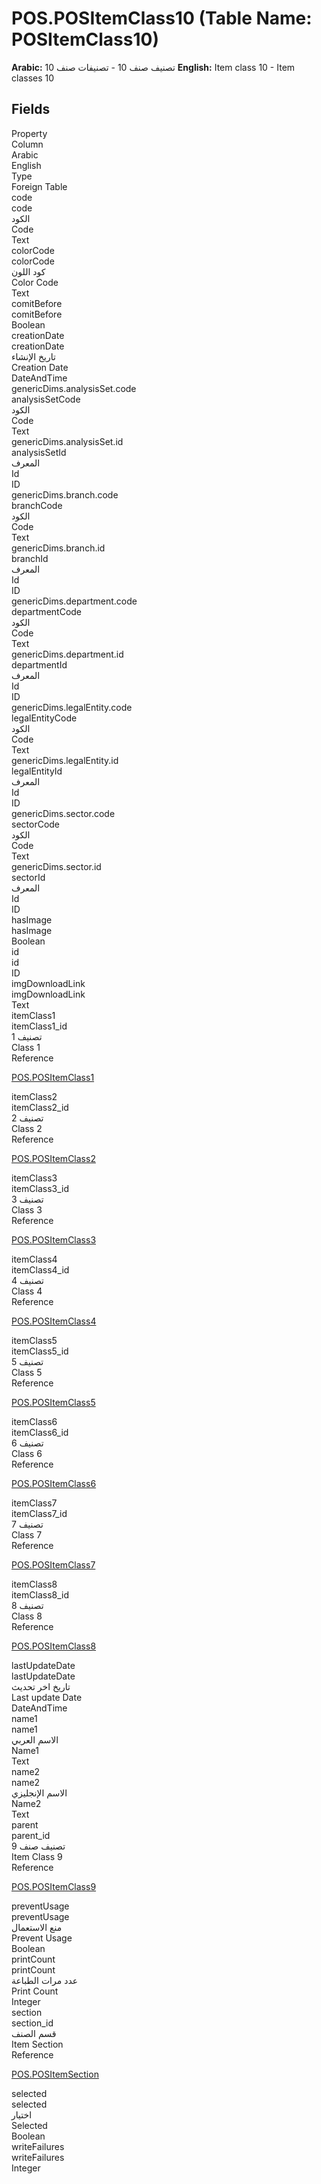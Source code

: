 
<div class='tableName'>


# POS.POSItemClass10 (Table Name: POSItemClass10)
</div>

**Arabic:** تصنيف صنف 10 - تصنيفات صنف 10
**English:** Item class 10 - Item classes 10

<ContentFilter/>

<div class='searchable'>

## Fields

<div class="nama-table">
<div class="row header-row">
<div class="cell">Property</div>
<div class="cell">Column</div>
<div class="cell">Arabic</div>
<div class="cell">English</div>
<div class="cell">Type</div>
<div class="cell">Foreign Table</div>
</div><div class="row searchable" id="code">
<div class="cell" data-label="Property">code</div>
<div class="cell" data-label="Column">code</div>
<div class="cell" data-label="Arabic">الكود</div>
<div class="cell" data-label="English">Code</div>
<div class="cell" data-label="Type">Text</div>

</div>

<div class="row searchable" id="colorCode">
<div class="cell" data-label="Property">colorCode</div>
<div class="cell" data-label="Column">colorCode</div>
<div class="cell" data-label="Arabic">كود اللون</div>
<div class="cell" data-label="English">Color Code</div>
<div class="cell" data-label="Type">Text</div>

</div>

<div class="row searchable" id="comitBefore">
<div class="cell" data-label="Property">comitBefore</div>
<div class="cell" data-label="Column">comitBefore</div>
<div class="cell" data-label="Arabic"></div>
<div class="cell" data-label="English"></div>
<div class="cell" data-label="Type">Boolean</div>

</div>

<div class="row searchable" id="creationDate">
<div class="cell" data-label="Property">creationDate</div>
<div class="cell" data-label="Column">creationDate</div>
<div class="cell" data-label="Arabic">تاريخ الإنشاء</div>
<div class="cell" data-label="English">Creation Date</div>
<div class="cell" data-label="Type">DateAndTime</div>

</div>

<div class="row searchable" id="genericDims.analysisSet.code">
<div class="cell" data-label="Property">genericDims.analysisSet.code</div>
<div class="cell" data-label="Column">analysisSetCode</div>
<div class="cell" data-label="Arabic">الكود</div>
<div class="cell" data-label="English">Code</div>
<div class="cell" data-label="Type">Text</div>

</div>

<div class="row searchable" id="genericDims.analysisSet.id">
<div class="cell" data-label="Property">genericDims.analysisSet.id</div>
<div class="cell" data-label="Column">analysisSetId</div>
<div class="cell" data-label="Arabic">المعرف</div>
<div class="cell" data-label="English">Id</div>
<div class="cell" data-label="Type">ID</div>

</div>

<div class="row searchable" id="genericDims.branch.code">
<div class="cell" data-label="Property">genericDims.branch.code</div>
<div class="cell" data-label="Column">branchCode</div>
<div class="cell" data-label="Arabic">الكود</div>
<div class="cell" data-label="English">Code</div>
<div class="cell" data-label="Type">Text</div>

</div>

<div class="row searchable" id="genericDims.branch.id">
<div class="cell" data-label="Property">genericDims.branch.id</div>
<div class="cell" data-label="Column">branchId</div>
<div class="cell" data-label="Arabic">المعرف</div>
<div class="cell" data-label="English">Id</div>
<div class="cell" data-label="Type">ID</div>

</div>

<div class="row searchable" id="genericDims.department.code">
<div class="cell" data-label="Property">genericDims.department.code</div>
<div class="cell" data-label="Column">departmentCode</div>
<div class="cell" data-label="Arabic">الكود</div>
<div class="cell" data-label="English">Code</div>
<div class="cell" data-label="Type">Text</div>

</div>

<div class="row searchable" id="genericDims.department.id">
<div class="cell" data-label="Property">genericDims.department.id</div>
<div class="cell" data-label="Column">departmentId</div>
<div class="cell" data-label="Arabic">المعرف</div>
<div class="cell" data-label="English">Id</div>
<div class="cell" data-label="Type">ID</div>

</div>

<div class="row searchable" id="genericDims.legalEntity.code">
<div class="cell" data-label="Property">genericDims.legalEntity.code</div>
<div class="cell" data-label="Column">legalEntityCode</div>
<div class="cell" data-label="Arabic">الكود</div>
<div class="cell" data-label="English">Code</div>
<div class="cell" data-label="Type">Text</div>

</div>

<div class="row searchable" id="genericDims.legalEntity.id">
<div class="cell" data-label="Property">genericDims.legalEntity.id</div>
<div class="cell" data-label="Column">legalEntityId</div>
<div class="cell" data-label="Arabic">المعرف</div>
<div class="cell" data-label="English">Id</div>
<div class="cell" data-label="Type">ID</div>

</div>

<div class="row searchable" id="genericDims.sector.code">
<div class="cell" data-label="Property">genericDims.sector.code</div>
<div class="cell" data-label="Column">sectorCode</div>
<div class="cell" data-label="Arabic">الكود</div>
<div class="cell" data-label="English">Code</div>
<div class="cell" data-label="Type">Text</div>

</div>

<div class="row searchable" id="genericDims.sector.id">
<div class="cell" data-label="Property">genericDims.sector.id</div>
<div class="cell" data-label="Column">sectorId</div>
<div class="cell" data-label="Arabic">المعرف</div>
<div class="cell" data-label="English">Id</div>
<div class="cell" data-label="Type">ID</div>

</div>

<div class="row searchable" id="hasImage">
<div class="cell" data-label="Property">hasImage</div>
<div class="cell" data-label="Column">hasImage</div>
<div class="cell" data-label="Arabic"></div>
<div class="cell" data-label="English"></div>
<div class="cell" data-label="Type">Boolean</div>

</div>

<div class="row searchable" id="id">
<div class="cell" data-label="Property">id</div>
<div class="cell" data-label="Column">id</div>
<div class="cell" data-label="Arabic"></div>
<div class="cell" data-label="English"></div>
<div class="cell" data-label="Type">ID</div>

</div>

<div class="row searchable" id="imgDownloadLink">
<div class="cell" data-label="Property">imgDownloadLink</div>
<div class="cell" data-label="Column">imgDownloadLink</div>
<div class="cell" data-label="Arabic"></div>
<div class="cell" data-label="English"></div>
<div class="cell" data-label="Type">Text</div>

</div>

<div class="row searchable" id="itemClass1">
<div class="cell" data-label="Property">itemClass1</div>
<div class="cell" data-label="Column">itemClass1_id</div>
<div class="cell" data-label="Arabic">تصنيف 1</div>
<div class="cell" data-label="English">Class 1</div>
<div class="cell" data-label="Type">Reference</div>
<div class="cell" data-label="Foreign Table">

 [POS.POSItemClass1](/modules/pos-app/POS.POSItemClass1.md) 
</div>
</div>

<div class="row searchable" id="itemClass2">
<div class="cell" data-label="Property">itemClass2</div>
<div class="cell" data-label="Column">itemClass2_id</div>
<div class="cell" data-label="Arabic">تصنيف 2</div>
<div class="cell" data-label="English">Class 2</div>
<div class="cell" data-label="Type">Reference</div>
<div class="cell" data-label="Foreign Table">

 [POS.POSItemClass2](/modules/pos-app/POS.POSItemClass2.md) 
</div>
</div>

<div class="row searchable" id="itemClass3">
<div class="cell" data-label="Property">itemClass3</div>
<div class="cell" data-label="Column">itemClass3_id</div>
<div class="cell" data-label="Arabic">تصنيف 3</div>
<div class="cell" data-label="English">Class 3</div>
<div class="cell" data-label="Type">Reference</div>
<div class="cell" data-label="Foreign Table">

 [POS.POSItemClass3](/modules/pos-app/POS.POSItemClass3.md) 
</div>
</div>

<div class="row searchable" id="itemClass4">
<div class="cell" data-label="Property">itemClass4</div>
<div class="cell" data-label="Column">itemClass4_id</div>
<div class="cell" data-label="Arabic">تصنيف 4</div>
<div class="cell" data-label="English">Class 4</div>
<div class="cell" data-label="Type">Reference</div>
<div class="cell" data-label="Foreign Table">

 [POS.POSItemClass4](/modules/pos-app/POS.POSItemClass4.md) 
</div>
</div>

<div class="row searchable" id="itemClass5">
<div class="cell" data-label="Property">itemClass5</div>
<div class="cell" data-label="Column">itemClass5_id</div>
<div class="cell" data-label="Arabic">تصنيف 5</div>
<div class="cell" data-label="English">Class 5</div>
<div class="cell" data-label="Type">Reference</div>
<div class="cell" data-label="Foreign Table">

 [POS.POSItemClass5](/modules/pos-app/POS.POSItemClass5.md) 
</div>
</div>

<div class="row searchable" id="itemClass6">
<div class="cell" data-label="Property">itemClass6</div>
<div class="cell" data-label="Column">itemClass6_id</div>
<div class="cell" data-label="Arabic">تصنيف 6</div>
<div class="cell" data-label="English">Class 6</div>
<div class="cell" data-label="Type">Reference</div>
<div class="cell" data-label="Foreign Table">

 [POS.POSItemClass6](/modules/pos-app/POS.POSItemClass6.md) 
</div>
</div>

<div class="row searchable" id="itemClass7">
<div class="cell" data-label="Property">itemClass7</div>
<div class="cell" data-label="Column">itemClass7_id</div>
<div class="cell" data-label="Arabic">تصنيف 7</div>
<div class="cell" data-label="English">Class 7</div>
<div class="cell" data-label="Type">Reference</div>
<div class="cell" data-label="Foreign Table">

 [POS.POSItemClass7](/modules/pos-app/POS.POSItemClass7.md) 
</div>
</div>

<div class="row searchable" id="itemClass8">
<div class="cell" data-label="Property">itemClass8</div>
<div class="cell" data-label="Column">itemClass8_id</div>
<div class="cell" data-label="Arabic">تصنيف 8</div>
<div class="cell" data-label="English">Class 8</div>
<div class="cell" data-label="Type">Reference</div>
<div class="cell" data-label="Foreign Table">

 [POS.POSItemClass8](/modules/pos-app/POS.POSItemClass8.md) 
</div>
</div>

<div class="row searchable" id="lastUpdateDate">
<div class="cell" data-label="Property">lastUpdateDate</div>
<div class="cell" data-label="Column">lastUpdateDate</div>
<div class="cell" data-label="Arabic">تاريخ اخر تحديث</div>
<div class="cell" data-label="English">Last update Date</div>
<div class="cell" data-label="Type">DateAndTime</div>

</div>

<div class="row searchable" id="name1">
<div class="cell" data-label="Property">name1</div>
<div class="cell" data-label="Column">name1</div>
<div class="cell" data-label="Arabic">الاسم العربي</div>
<div class="cell" data-label="English">Name1</div>
<div class="cell" data-label="Type">Text</div>

</div>

<div class="row searchable" id="name2">
<div class="cell" data-label="Property">name2</div>
<div class="cell" data-label="Column">name2</div>
<div class="cell" data-label="Arabic">الاسم الإنجليزي</div>
<div class="cell" data-label="English">Name2</div>
<div class="cell" data-label="Type">Text</div>

</div>

<div class="row searchable" id="parent">
<div class="cell" data-label="Property">parent</div>
<div class="cell" data-label="Column">parent_id</div>
<div class="cell" data-label="Arabic">تصنيف صنف 9</div>
<div class="cell" data-label="English">Item Class 9</div>
<div class="cell" data-label="Type">Reference</div>
<div class="cell" data-label="Foreign Table">

 [POS.POSItemClass9](/modules/pos-app/POS.POSItemClass9.md) 
</div>
</div>

<div class="row searchable" id="preventUsage">
<div class="cell" data-label="Property">preventUsage</div>
<div class="cell" data-label="Column">preventUsage</div>
<div class="cell" data-label="Arabic">منع الاستعمال</div>
<div class="cell" data-label="English">Prevent Usage</div>
<div class="cell" data-label="Type">Boolean</div>

</div>

<div class="row searchable" id="printCount">
<div class="cell" data-label="Property">printCount</div>
<div class="cell" data-label="Column">printCount</div>
<div class="cell" data-label="Arabic">عدد مرات الطباعة</div>
<div class="cell" data-label="English">Print Count</div>
<div class="cell" data-label="Type">Integer</div>

</div>

<div class="row searchable" id="section">
<div class="cell" data-label="Property">section</div>
<div class="cell" data-label="Column">section_id</div>
<div class="cell" data-label="Arabic">قسم الصنف</div>
<div class="cell" data-label="English">Item Section</div>
<div class="cell" data-label="Type">Reference</div>
<div class="cell" data-label="Foreign Table">

 [POS.POSItemSection](/modules/pos-app/POS.POSItemSection.md) 
</div>
</div>

<div class="row searchable" id="selected">
<div class="cell" data-label="Property">selected</div>
<div class="cell" data-label="Column">selected</div>
<div class="cell" data-label="Arabic">اختيار</div>
<div class="cell" data-label="English">Selected</div>
<div class="cell" data-label="Type">Boolean</div>

</div>

<div class="row searchable" id="writeFailures">
<div class="cell" data-label="Property">writeFailures</div>
<div class="cell" data-label="Column">writeFailures</div>
<div class="cell" data-label="Arabic"></div>
<div class="cell" data-label="English"></div>
<div class="cell" data-label="Type">Integer</div>

</div>


</div>
</div>

